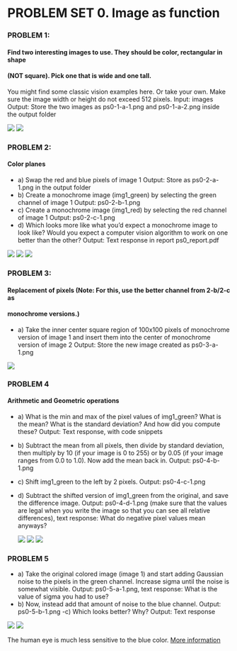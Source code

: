 # PROBLEM SET 0. Image as function

### PROBLEM 1: 
#### Find two interesting images to use. They should be color, rectangular in shape
#### (NOT square). Pick one that is wide and one tall.
 You might find some classic vision examples here. Or take your own. Make sure
 the image width or height do not exceed 512 pixels.
 Input:  images
 Output: Store the two images as ps0-1-a-1.png and ps0-1-a-2.png inside the output folder
 
 ![](output/ps0-1-a-1.png)
 ![](output/ps0-1-a-2.png)

### PROBLEM 2:
#### Color  planes
- a) Swap the red and blue pixels of image 1
     Output: Store as ps0-2-a-1.png in the output folder
- b) Create a monochrome image (img1\_green) by selecting the green channel of
     image 1
     Output: ps0-2-b-1.png
- c) Create a monochrome image (img1\_red) by selecting the red channel of image 1
     Output: ps0-2-c-1.png
- d) Which looks more like what you’d expect a monochrome image to look like?
     Would you expect a computer vision algorithm to work on one better than the
     other?
     Output: Text response in report ps0\_report.pdf
 
 ![](output/ps0-2-a-1.png)
 ![](output/ps0-2-b-1.png)
 ![](output/ps0-2-c-1.png)

### PROBLEM 3:
#### Replacement of pixels (Note: For this, use the better channel from 2-b/2-c as
#### monochrome versions.)
- a) Take the inner center square region of 100x100 pixels of monochrome version
     of image 1 and insert them into the center of monochrome version of image 2
     Output: Store the new image created as ps0-3-a-1.png
 
 ![](output/ps0-3-a-1.png)  
  
### PROBLEM 4
#### Arithmetic and Geometric operations
- a) What is the min and max of the pixel values of img1\_green? What is the mean?
     What is the standard deviation?  And how did you compute these?
     Output: Text response, with code snippets
- b) Subtract the mean from all pixels, then divide by standard deviation, then
     multiply by 10 (if your image is 0 to 255) or by 0.05 (if your image ranges
     from 0.0 to 1.0). Now add the mean back in.
     Output: ps0-4-b-1.png
- c) Shift img1\_green to the left by 2 pixels.
     Output: ps0-4-c-1.png
- d) Subtract the shifted version of img1\_green from the original, and save the
     difference image.
     Output: ps0-4-d-1.png (make sure that the values are legal when you write
    the image so that you can see all relative differences), text response: What
    do negative pixel values mean anyways?

  ![](output/ps0-4-b-1.png)
  ![](output/ps0-4-c-1.png)
  ![](output/ps0-4-d-1.png)

### PROBLEM 5
- a) Take the original colored image (image 1) and start adding Gaussian noise to
     the pixels in the green channel. Increase sigma until the noise is somewhat
     visible.
     Output: ps0-5-a-1.png, text response: What is the value of sigma you had to
     use?
- b) Now, instead add that amount of noise to the blue channel.
     Output: ps0-5-b-1.png
 -c) Which looks better? Why?
     Output: Text response
 
 ![](output/ps0-5-a-1.png)
 ![](output/ps0-5-b-1.png)

 The human eye is much less sensitive to the blue color.
 [More information](http://hyperphysics.phy-astr.gsu.edu/hbase/vision/rodcone.html#c3)

